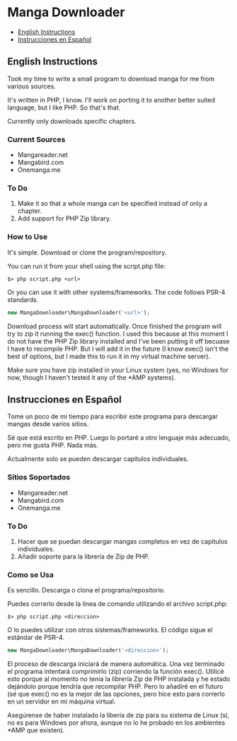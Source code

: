 Manga Downloader
================

* [English Instructions](#en)
* [Instrucciones en Español](#es)

<a name="en"></a>English Instructions
--------------------
Took my time to write a small program to download manga for me from various sources.

It's written in PHP, I know. I'll work on porting it to another better suited language, but I like PHP. So that's that.

Currently only downloads specific chapters.


### Current Sources
* Mangareader.net
* Mangabird.com
* Onemanga.me


### To Do
1. Make it so that a whole manga can be specified instead of only a chapter.
2. Add support for PHP Zip library.


### How to Use
It's simple. Download or clone the program/repository.

You can run it from your shell using the script.php file:
```shell
$> php script.php <url>
```

Or you can use it with other systems/frameworks. The code follows PSR-4 standards.
```php
new MangaDownloader\MangaDownloader('<url>');
```

Download process will start automatically. Once finished the program will try to zip it running the exec() function. I used this because at this moment I do not have the PHP Zip library installed and I've been putting it off becuase I have to recompile PHP. But I will add it in the future (I know exec() isn't the best of options, but I made this to run it in my virtual machine server).

Make sure you have zip installed in your Linux system (yes, no Windows for now, though I haven't tested it any of the *AMP systems).


<a name="es"></a>Instrucciones en Español
------------------------
Tome un poco de mi tiempo para escribir este programa para descargar mangas desde varios sitios.

Sé que está escrito en PHP. Luego lo portaré a otro lenguaje más adecuado, pero me gusta PHP. Nada más.

Actualmente solo se pueden descargar capítulos individuales.


### Sitios Soportados
* Mangareader.net
* Mangabird.com
* Onemanga.me


### To Do
1. Hacer que se puedan descargar mangas completos en vez de capítulos individuales.
2. Añadir soporte para la librería de Zip de PHP.


### Como se Usa
Es sencillo. Descarga o clona el programa/repositorio.

Puedes correrlo desde la línea de comando utilizando el archivo script.php:
```shell
$> php script.php <direccion>
```

O lo puedes utilizar con otros sistemas/frameworks. El código sigue el estándar de PSR-4.
```php
new MangaDownloader\MangaDownloader('<direccion>');
```

El proceso de descarga iniciará de manera automática. Una vez terminado el programa intentará comprimirlo (zip) corriendo la función exec(). Utilicé esto porque al momento no tenía la librería Zip de PHP instalada y he estado dejándolo porque tendría que recompilar PHP. Pero lo añadiré en el futuro (sé que exec() no es la mejor de las opciones, pero hice esto para correrlo en un servidor en mi máquina virtual.

Asegúrense de haber instalado la libería de zip para su sistema de Linux (sí, no es para Windows por ahora, aunque no lo he probado en los ambientes *AMP que existen).
